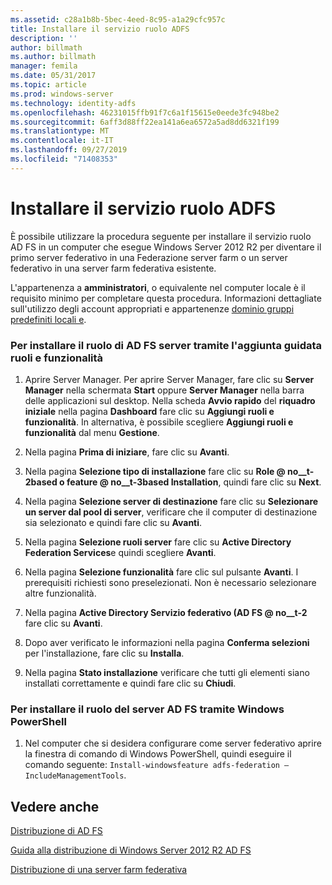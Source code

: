 ```yaml
---
ms.assetid: c28a1b8b-5bec-4eed-8c95-a1a29cfc957c
title: Installare il servizio ruolo ADFS
description: ''
author: billmath
ms.author: billmath
manager: femila
ms.date: 05/31/2017
ms.topic: article
ms.prod: windows-server
ms.technology: identity-adfs
ms.openlocfilehash: 46231015ffb91f7c6a1f15615e0eede3fc948be2
ms.sourcegitcommit: 6aff3d88ff22ea141a6ea6572a5ad8dd6321f199
ms.translationtype: MT
ms.contentlocale: it-IT
ms.lasthandoff: 09/27/2019
ms.locfileid: "71408353"
---
```

# <a name="install-the-ad-fs-role-service"></a>Installare il servizio ruolo ADFS

È possibile utilizzare la procedura seguente per installare il servizio ruolo AD FS in un computer che esegue Windows Server 2012 R2 per diventare il primo server federativo in una Federazione server farm o un server federativo in una server farm federativa esistente.  
  
L'appartenenza a **amministratori**, o equivalente nel computer locale è il requisito minimo per completare questa procedura.  Informazioni dettagliate sull'utilizzo degli account appropriati e appartenenze [dominio gruppi predefiniti locali e](https://go.microsoft.com/fwlink/?LinkId=83477).   
  
### <a name="to-install-the-ad-fs-server-role-via-the-add-roles-and-features-wizard"></a>Per installare il ruolo di AD FS server tramite l'aggiunta guidata ruoli e funzionalità  
  
1.  Aprire Server Manager. Per aprire Server Manager, fare clic su **Server Manager** nella schermata **Start** oppure **Server Manager** nella barra delle applicazioni sul desktop. Nella scheda **Avvio rapido** del **riquadro iniziale** nella pagina **Dashboard** fare clic su **Aggiungi ruoli e funzionalità**. In alternativa, è possibile scegliere **Aggiungi ruoli e funzionalità** dal menu **Gestione**.  
  
2.  Nella pagina **Prima di iniziare**, fare clic su **Avanti**.  
  
3.  Nella pagina **Selezione tipo di installazione** fare clic su **Role @ no__t-2based o feature @ no__t-3based Installation**, quindi fare clic su **Next**.  
  
4.  Nella pagina **Selezione server di destinazione** fare clic su **Selezionare un server dal pool di server**, verificare che il computer di destinazione sia selezionato e quindi fare clic su **Avanti**.  
  
5.  Nella pagina **Selezione ruoli server** fare clic su **Active Directory Federation Services**e quindi scegliere **Avanti**.  
  
6.  Nella pagina **Selezione funzionalità** fare clic sul pulsante **Avanti**. I prerequisiti richiesti sono preselezionati. Non è necessario selezionare altre funzionalità.  
  
7.  Nella pagina **Active Directory Servizio federativo \(AD FS @ no__t-2** fare clic su **Avanti**.  
  
8.  Dopo aver verificato le informazioni nella pagina **Conferma selezioni** per l'installazione, fare clic su **Installa**.  
  
9. Nella pagina **Stato installazione** verificare che tutti gli elementi siano installati correttamente e quindi fare clic su **Chiudi**.  
  
### <a name="to-install-the-ad-fs-server-role-via-windows-powershell"></a>Per installare il ruolo del server AD FS tramite Windows PowerShell  
  
1.  Nel computer che si desidera configurare come server federativo aprire la finestra di comando di Windows PowerShell, quindi eseguire il comando seguente: `Install-windowsfeature adfs-federation –IncludeManagementTools`.  
  
## <a name="see-also"></a>Vedere anche 

[Distribuzione di AD FS](../../ad-fs/AD-FS-Deployment.md)  

[Guida alla distribuzione di Windows Server 2012 R2 AD FS](../../ad-fs/deployment/Windows-Server-2012-R2-AD-FS-Deployment-Guide.md)  
 
[Distribuzione di una server farm federativa](../../ad-fs/deployment/Deploying-a-Federation-Server-Farm.md)  
  


